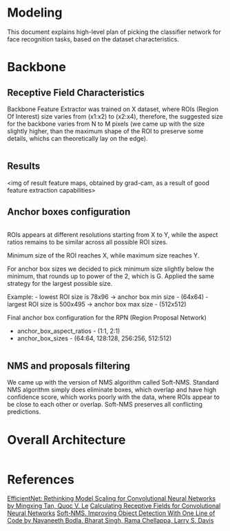 # Modeling

This document explains high-level plan of picking
the classifier network for face recognition tasks, based on
the dataset characteristics.

# Backbone

## Receptive Field Characteristics

Backbone Feature Extractor was trained on X dataset, where ROIs (Region Of Interest)
size varies from (x1:x2) to (x2:x4), therefore, the suggested 
size for the backbone varies from N to M pixels (we came up with the size slightly higher, than the maximum shape of the ROI to preserve some details, whichs can theoretically lay on the edge).

<img of the backbone classifier with small subdescription>

## Results 

<img of result feature maps, obtained by grad-cam, as a result of good feature extraction capabilities>

## Anchor boxes configuration

<img of object min max aspect ratios>

ROIs appears at different resolutions starting
from X to Y, while the aspect ratios remains to be similar
across all possible ROI sizes.

Minimum size of the ROI reaches X,
while maximum size reaches Y.

For anchor box sizes we decided to pick minimum
size slightly below the minimum, that rounds up to
power of the 2, which is G. Applied the same strategy 
for the largest possible size.

Example:
    - lowest ROI size is 78x96 -> anchor box min size - (64x64)
    - largest ROI size is 500x495 -> anchor box max size - (512x512)


Final anchor box configuration for the RPN (Region Proposal Network)

- anchor_box_aspect_ratios - (1:1, 2:1)
- anchor_box_sizes - (64:64, 128:128, 256:256, 512:512)

<img of anchor boxes>

## NMS and proposals filtering
We came up with the version of NMS algorithm 
called Soft-NMS. Standard NMS algorithm simply
does eliminate boxes, which overlap and have
high confidence score, which works poorly with the data,
where ROIs appear to be close to each other or overlap. 
Soft-NMS preserves all conflicting predictions.

# Overall Architecture

<img of the overall model architecture>


# References


[EfficientNet: Rethinking Model Scaling for Convolutional Neural Networks by Mingxing Tan, Quoc V. Le]("https://arxiv.org/abs/1905.11946")
[Calculating Receptive Fields for Convolutional Neural Networks]("https://distill.pub/2019/computing-receptive-fields")
[Soft-NMS. Improving Object Detection With One Line of Code by Navaneeth Bodla, Bharat Singh, Rama Chellappa, Larry S. Davis]("https://arxiv.org/abs/1704.04503")


